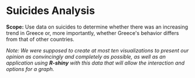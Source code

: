 # Suicides Analysis

**Scope:** Use data on suicides to determine whether there was an increasing trend in Greece or, more importantly, whether Greece's behavior differs from that of other countries. 

*Note: We were supposed to create at most ten visualizations to present our opinion as convincingly and completely as possible, as well as an application using **R-shiny** with this data that will allow the interaction and options for a graph.*
